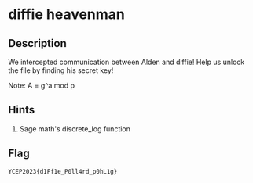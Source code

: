 diffie heavenman
===

## Description
We intercepted communication between Alden and diffie! Help us unlock the file by finding his secret key!

Note: A = g^a mod p

## Hints
1. Sage math's discrete_log function

## Flag
```
YCEP2023{d1Ff1e_P0ll4rd_p0hL1g}
```